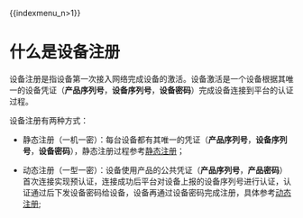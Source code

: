 {{indexmenu_n>1}}

# 什么是设备注册

设备注册是指设备第一次接入网络完成设备的激活。设备激活是一个设备根据其唯一的设备凭证（**产品序列号**，**设备序列号**，**设备密码**）完成设备连接到平台的认证过程。

设备注册有两种方式：

- 静态注册（一机一密）：每台设备都有其唯一的凭证（**产品序列号**，**设备序列号**，**设备密码**），静态注册过程参考[静态注册](unique-certificate-per-device_authentication)；

- 动态注册（一型一密）：设备使用产品的公共凭证（**产品序列号**，**产品密码**）首次连接实现预认证，连接成功后平台对设备上报的设备序列号进行认证，认证通过后下发设备密码给设备，设备再通过设备密码完成注册，具体参考[动态注册](unique-certificate-per-product_authentication);

